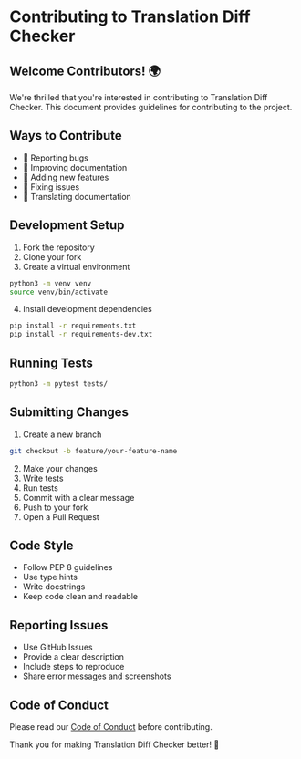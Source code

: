 # Contributing to Translation Diff Checker

## Welcome Contributors! 🌍

We're thrilled that you're interested in contributing to Translation Diff Checker. This document provides guidelines for contributing to the project.

## Ways to Contribute
- 🐛 Reporting bugs
- 📝 Improving documentation
- 🚀 Adding new features
- 🔧 Fixing issues
- 📖 Translating documentation

## Development Setup
1. Fork the repository
2. Clone your fork
3. Create a virtual environment
```bash
python3 -m venv venv
source venv/bin/activate
```
4. Install development dependencies
```bash
pip install -r requirements.txt
pip install -r requirements-dev.txt
```

## Running Tests
```bash
python3 -m pytest tests/
```

## Submitting Changes
1. Create a new branch
```bash
git checkout -b feature/your-feature-name
```
2. Make your changes
3. Write tests
4. Run tests
5. Commit with a clear message
6. Push to your fork
7. Open a Pull Request

## Code Style
- Follow PEP 8 guidelines
- Use type hints
- Write docstrings
- Keep code clean and readable

## Reporting Issues
- Use GitHub Issues
- Provide a clear description
- Include steps to reproduce
- Share error messages and screenshots

## Code of Conduct
Please read our [Code of Conduct](CODE_OF_CONDUCT.md) before contributing.

Thank you for making Translation Diff Checker better! 🌟
